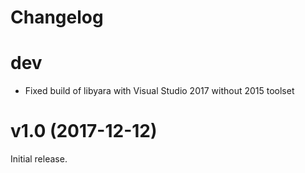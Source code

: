 # Changelog

# dev

* Fixed build of libyara with Visual Studio 2017 without 2015 toolset

# v1.0 (2017-12-12)

Initial release.
